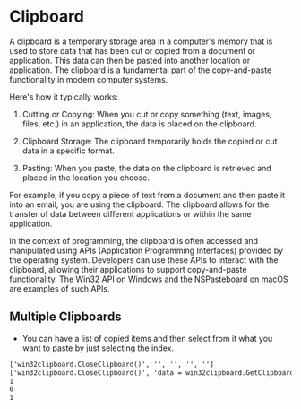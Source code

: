# Clipboard

A clipboard is a temporary storage area in a computer's memory that is used to store data that has been cut or copied from a document or application. This data can then be pasted into another location or application. The clipboard is a fundamental part of the copy-and-paste functionality in modern computer systems.

Here's how it typically works:

1. Cutting or Copying: When you cut or copy something (text, images, files, etc.) in an application, the data is placed on the clipboard.

2. Clipboard Storage: The clipboard temporarily holds the copied or cut data in a specific format.

3. Pasting: When you paste, the data on the clipboard is retrieved and placed in the location you choose.

For example, if you copy a piece of text from a document and then paste it into an email, you are using the clipboard. The clipboard allows for the transfer of data between different applications or within the same application.

In the context of programming, the clipboard is often accessed and manipulated using APIs (Application Programming Interfaces) provided by the operating system. Developers can use these APIs to interact with the clipboard, allowing their applications to support copy-and-paste functionality. The Win32 API on Windows and the NSPasteboard on macOS are examples of such APIs.

## Multiple Clipboards

- You can have a list of copied items and then select from it what you want to paste by just selecting the index.

```cmd
['win32clipboard.CloseClipboard()', '', '', '', '']
['win32clipboard.CloseClipboard()', 'data = win32clipboard.GetClipboardData()', '', '', '']
1
0
1
```